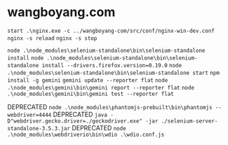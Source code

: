 wangboyang.com
==============

`start .\nginx.exe -c ../wangboyang-com/src/conf/nginx-win-dev.conf`
`nginx -s reload`
`nginx -s stop`

`node .\node_modules\selenium-standalone\bin\selenium-standalone install`
`node .\node_modules\selenium-standalone\bin\selenium-standalone install --drivers.firefox.version=0.19.0`
`node .\node_modules\selenium-standalone\bin\selenium-standalone start`
`npm install -g gemini`
`gemini update --reporter flat`
`node .\node_modules\gemini\bin\gemini report --reporter flat`
`node .\node_modules\gemini\bin\gemini test --reporter flat`

DEPRECATED `node .\node_modules\phantomjs-prebuilt\bin\phantomjs --webdriver=4444`
DEPRECATED `java -D"webdriver.gecko.driver=./geckodriver.exe" -jar ./selenium-server-standalone-3.5.3.jar`
DEPRECATED `node .\node_modules\webdriverio\bin\wdio .\wdio.conf.js`